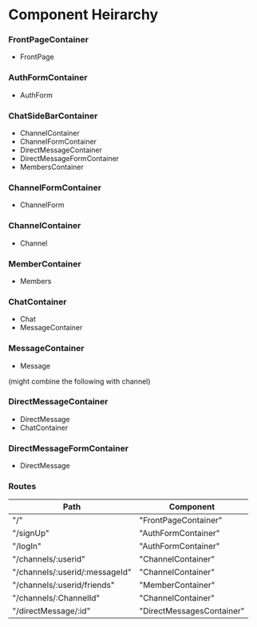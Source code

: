 # **Component Heirarchy**

### **FrontPageContainer**
  * FrontPage

### **AuthFormContainer**
  * AuthForm

### **ChatSideBarContainer**
  * ChannelContainer
  * ChannelFormContainer
  * DirectMessageContainer
  * DirectMessageFormContainer
  * MembersContainer

### **ChannelFormContainer**
  * ChannelForm

### **ChannelContainer**
  * Channel

### **MemberContainer**
  * Members

### **ChatContainer**
  * Chat
  * MessageContainer

### **MessageContainer**
* Message


(might combine the following with channel)

### **DirectMessageContainer**
* DirectMessage
* ChatContainer

### **DirectMessageFormContainer**
* DirectMessage

### Routes

|Path                                   | Component                 |
|---------------------------------------|---------------------------|
| "/"                                   | "FrontPageContainer"      |
| "/signUp"                             | "AuthFormContainer"       |
| "/logIn"                              | "AuthFormContainer"       |
| "/channels/:userid"                   | "ChannelContainer"        |
| "/channels/:userid/:messageId"        | "ChannelContainer"        |
| "/channels/:userid/friends"           | "MemberContainer"         |
| "/channels/:ChannelId"                | "ChannelContainer"        |
| "/directMessage/:id"                  | "DirectMessagesContainer" |
